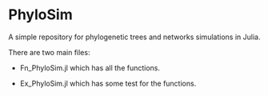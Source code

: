 # PhyloSim
A simple repository for phylogenetic trees and networks simulations in Julia.

There are two main files:

  - Fn_PhyloSim.jl which has all the functions.

  - Ex_PhyloSim.jl which has some test for the functions.
